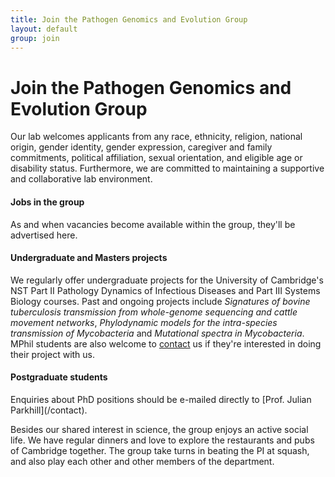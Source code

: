 ```yaml
---
title: Join the Pathogen Genomics and Evolution Group
layout: default
group: join
---
```


<div class="row">

# Join the Pathogen Genomics and Evolution Group

Our lab welcomes applicants from any race, ethnicity, religion, national origin, gender identity, gender expression, caregiver and family commitments, political affiliation, sexual orientation, and eligible age or disability status. Furthermore, we are committed to maintaining a supportive and collaborative lab environment.

</div>

<div class="row">

<h4>Jobs in the group </h4>

<p>As and when vacancies become available within the group, they'll be advertised here.</p>

</div>

<div class="row">

<h4>Undergraduate and Masters projects </h4>

We regularly offer undergraduate projects for the University of Cambridge's NST Part II Pathology Dynamics of Infectious Diseases and Part III Systems Biology courses.  Past and ongoing projects include *Signatures of bovine tuberculosis transmission from whole-genome sequencing and cattle movement networks*, *Phylodynamic models for the intra-species transmission of Mycobacteria* and *Mutational spectra in Mycobacteria*.  MPhil students are also welcome to [contact](/contact) us if they're interested in doing their project with us.

</div>

<div class="row">

<h4>Postgraduate students </h4>

<p>Enquiries about PhD positions should be e-mailed directly to [Prof. Julian Parkhill](/contact).</p>

</div>

<div class="row">

Besides our shared interest in science, the group enjoys an active social life. We have regular dinners and love to explore the restaurants and pubs of Cambridge together. The group take turns in beating the PI at squash, and also play each other and other members of the department.

</div>